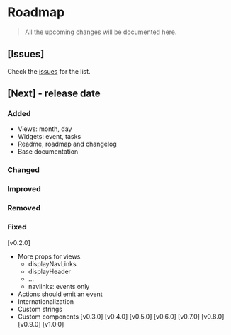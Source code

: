 # Roadmap
> All the upcoming changes will be documented here.

## [Issues]
Check the [issues](https://github.com/el-cms/moment-calendar/issues) for the list.

## [Next] - release date
### Added
  - Views: month, day
  - Widgets: event, tasks
  - Readme, roadmap and changelog
  - Base documentation

### Changed

### Improved

### Removed

### Fixed

[v0.2.0]
  - More props for views:
    - displayNavLinks
    - displayHeader
    - ...
    - navlinks: events only
  - Actions should emit an event
  - Internationalization
  - Custom strings
  - Custom components
[v0.3.0]
[v0.4.0]
[v0.5.0]
[v0.6.0]
[v0.7.0]
[v0.8.0]
[v0.9.0]
[v1.0.0]
